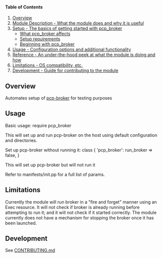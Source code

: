 #### Table of Contents

1. [Overview](#overview)
2. [Module Description - What the module does and why it is useful](#module-description)
3. [Setup - The basics of getting started with pcp_broker](#setup)
    * [What pcp_broker affects](#what-pcp_broker-affects)
    * [Setup requirements](#setup-requirements)
    * [Beginning with pcp_broker](#beginning-with-pcp_broker)
4. [Usage - Configuration options and additional functionality](#usage)
5. [Reference - An under-the-hood peek at what the module is doing and how](#reference)
5. [Limitations - OS compatibility, etc.](#limitations)
6. [Development - Guide for contributing to the module](#development)

## Overview

Automates setup of [pcp-broker](https://github.com/puppetlabs/pcp-broker) for testing purposes

## Usage

Basic usage:
    require pcp_broker

This will set up and run pcp-broker on the host using default configuration and directories.

Set up pcp-broker without running it:
    class { 'pcp_broker':
      run_broker => false,
    }

This will set up pcp-broker but will not run it

Refer to manifests/init.pp for a full list of params.

## Limitations

Currently the module will run broker in a "fire and forget" manner using an Exec resource. It will not check if broker is already running before attempting to run it; and it will not check if it started correctly.
The module currently does not have a mechanism for stopping the broker once it has been launched.

## Development

See [CONTRIBUTING.md](https://github.com/james-stocks/puppet-pcp-broker/blob/master/CONTRIBUTING.md)
